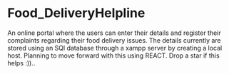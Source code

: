 # Food_DeliveryHelpline
An online portal where the users can enter their details and register their complaints regarding their food delivery issues.
The details currently are stored using an SQl database through a xampp server by creating a local host.
Planning to move forward with this using REACT.
Drop a star if this helps :))..
